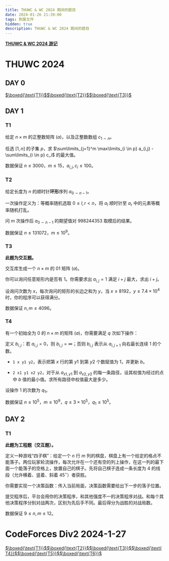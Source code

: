 ```yaml
---
title: THUWC & WC 2024 期间的题目
date: 2024-01-26 21:39:00
tags: 附属文件
hidden: true
description: THUWC & WC 2024 期间的题目
---
```


[**THUWC & WC 2024 游记**](https://candy0014.github.io/2024/01/25/THUWC-WC-2024-%E6%B8%B8%E8%AE%B0/)

# THUWC 2024

## DAY 0

[$\boxed{\text{T1}}$](https://uoj.ac/problem/1)[$\boxed{\text{T2}}$](https://uoj.ac/problem/225)[$\boxed{\text{T3}}$](https://uoj.ac/problem/52)

## DAY 1

### T1

给定 $n \times m$ 的正整数矩阵 $(a)$，以及正整数数组 $c_{1 \sim n}$。

任选 $[1,n]$ 的子集 $p$，求 $\sum\limits_{j=1}^m \max\limits_{i \in p} a_{i,j} - \sum\limits_{i \in p} c_i$ 的最大值。

数据保证 $n \le 3000$，$m \le 15$，$a_{i,j},c_i \le 100$。

### T2

给定长度为 $n$ 的顺时针**环形**序列 $a_{0 \sim n-1}$。

一次操作定义为：等概率随机选取 $0 \le l,r < n$，将 $a_l$ 顺时针至 $a_r$ 中的元素等概率随机打乱。

问 $m$ 次操作后 $a_{0 \sim n-1}$ 的期望值对 $998244353$ 取模后的结果。

数据保证 $n \le 131072$，$m \le 10^9$。

### T3

**此题为交互题。**

交互库生成一个 $n \times m$ 的 01 矩阵 $(a)$。

你可以询问任意矩形内是否有 1。你需要求出 $a_{i,j}=1$ 满足 $i+j$ 最大，求出 $i+j$。

设询问次数为 $x$，每次询问的矩形的长边之和为 $y$，当 $x \le 8192$，$y \le 7.4 \times 10^4$ 时，你的程序可以获得满分。

数据保证 $n,m \le 4096$。

### T4

有一个初始全为 $0$ 的 $n \times m$ 的矩阵 $(a)$，你需要满足 $q$ 次如下操作：

定义 $b_{i,j}$：若 $a_{i,j}=0$，则 $b_{i,j}=\infty$；否则 $b_{i,j}$ 表示从 $a_{i,j+1}$ 向右最长连续 $1$ 的个数。

- `1 x y1 y2`，表示把第 $x$ 行的第 $y1$ 到第 $y2$ 个数赋值为 $1$，并更新 $b$。

- `2 x1 y1 x2 y2`，对于从 $a_{x1,y1}$ 到 $a_{x2,y2}$ 的每一条路径，设其权值为经过的点中 $b$ 值的最小值。求所有路径中权值最大是多少。

设操作 $1$ 的次数为 $q_1$。

数据保证 $n \le 10^5$，$m \le 10^9$，$q \le 3 \times 10^5$，$q_1 \le 10^5$。

## DAY 2

### T1

**此题为工程题（交互题）。**

定义一种游戏“四子棋”：给定一个 $n$ 行 $m$ 列的棋盘，棋盘上有一个给定的格点不能落子。两位玩家轮流操作，每次允许在一个还有空的列上操作，在这一列的最下面一个能落子的空格上，放置自己的棋子。先将自己棋子连成一条长度为 $4$ 的线段（允许横着、竖着、斜着 $45^\circ$）者获胜。

你需要实现一个决策函数：传入当前局面，决策函数需要给出下一步的落子位置。

提交程序后，平台会用你的决策程序，和其他强度不一的决策程序对战。和每个其他决策程序分别对战两次，区别为先后手不同。最后得分为战胜的对战局数。

数据保证 $9 \le n,m \le 12$。

# CodeForces Div2 2024-1-27

[$\boxed{\text{T1}}$](https://codeforces.com/contest/1925/problem/A)[$\boxed{\text{T2}}$](https://codeforces.com/contest/1925/problem/B)[$\boxed{\text{T3}}$](https://codeforces.com/contest/1925/problem/C)[$\boxed{\text{T4}}$](https://codeforces.com/contest/1925/problem/D)[$\boxed{\text{T5}}$](https://codeforces.com/contest/1925/problem/E)[$\boxed{\text{T6}}$](https://codeforces.com/contest/1925/problem/F)